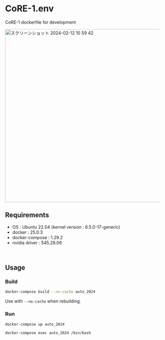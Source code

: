 # CoRE-1.env
CoRE-1 dockerfile for development

<img width="563" alt="スクリーンショット 2024-02-12 10 59 42" src="https://github.com/StrayedCats/CoRE-1.env/assets/67567093/6650970d-1bb8-435a-9db7-fea7580a4bed">


## Requirements

- OS : Ubuntu 22.04 (kernel version : 6.5.0-17-generic)
- docker : 25.0.3
- docker-compose : 1.29.2
- nvidia driver : 545.29.06

<br>

## Usage

### Build

```bash
docker-compose build --no-cache auto_2024
```

Use with `--no-cache` when rebuilding.

### Run

```bash
docker-compose up auto_2024
```

```bash
docker-compose exec auto_2024 /bin/bash
```
